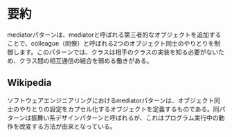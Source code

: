 # 要約
mediatorパターンは、mediatorと呼ばれる第三者的なオブジェクトを追加することで、colleague（同僚）と呼ばれる2つのオブジェクト同士のやりとりを制御します。このパターンでは、クラスは相手のクラスの実装を知る必要がないため、クラス間の相互通信の結合を弱める働きがある。

## Wikipedia
ソフトウェアエンジニアリングにおけるmediatorパターンは、オブジェクト同士のやりとりの設定をカプセル化するオブジェクトを定義するものである。同パターンは振舞い系デザインパターンと呼ばれるが、これはプログラム実行中の動作を改変する方法が由来となっている。
